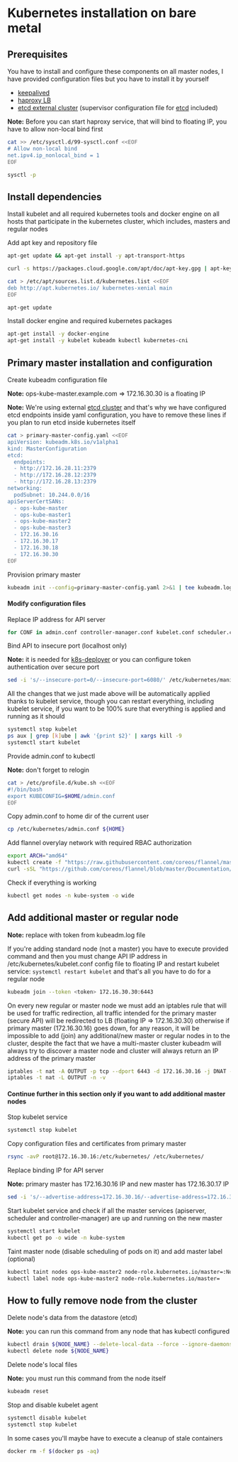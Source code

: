 Kubernetes installation on bare metal
===


Prerequisites
---

You have to install and configure these components on all master nodes, I have provided configuration files but you have to install it by yourself

- [keepalived](./keepalived/keepalived.conf)
- [haproxy LB](./haproxy/haproxy.cfg)
- [etcd external cluster](https://coreos.com/etcd/docs/latest/v2/clustering.html) (supervisor configuration file for [etcd](./etcd/etcd.conf) included)

**Note:** Before you can start haproxy service, that will bind to floating IP, you have to allow non-local bind first
```bash
cat >> /etc/sysctl.d/99-sysctl.conf <<EOF
# Allow non-local bind
net.ipv4.ip_nonlocal_bind = 1
EOF

sysctl -p
```


Install dependencies
---

Install kubelet and all required kubernetes tools and docker engine on all hosts that participate in the kubernetes cluster,
which includes, masters and regular nodes

Add apt key and repository file
```bash
apt-get update && apt-get install -y apt-transport-https

curl -s https://packages.cloud.google.com/apt/doc/apt-key.gpg | apt-key add -

cat > /etc/apt/sources.list.d/kubernetes.list <<EOF
deb http://apt.kubernetes.io/ kubernetes-xenial main
EOF

apt-get update
```

Install docker engine and required kubernetes packages
```bash
apt-get install -y docker-engine
apt-get install -y kubelet kubeadm kubectl kubernetes-cni
```


Primary master installation and configuration
---

Create kubeadm configuration file

**Note:** ops-kube-master.example.com => 172.16.30.30 is a floating IP

**Note:** We're using external [etcd cluster](https://coreos.com/etcd/docs/latest/v2/clustering.html) and that's why we have configured etcd endpoints inside yaml configuration, you have to remove these lines if you plan to run etcd inside kubernetes itself
```bash
cat > primary-master-config.yaml <<EOF
apiVersion: kubeadm.k8s.io/v1alpha1
kind: MasterConfiguration
etcd:
  endpoints:
  - http://172.16.28.11:2379
  - http://172.16.28.12:2379
  - http://172.16.28.13:2379
networking:
  podSubnet: 10.244.0.0/16
apiServerCertSANs:
  - ops-kube-master
  - ops-kube-master1
  - ops-kube-master2
  - ops-kube-master3
  - 172.16.30.16
  - 172.16.30.17
  - 172.16.30.18
  - 172.16.30.30
EOF
```

Provision primary master
```bash
kubeadm init --config=primary-master-config.yaml 2>&1 | tee kubeadm.log
```

#### Modify configuration files

Replace IP address for API server
```bash
for CONF in admin.conf controller-manager.conf kubelet.conf scheduler.conf; do sed -i 's/172.16.30.16:6443/172.16.30.30:6443/' /etc/kubernetes/${CONF}; done
```

Bind API to insecure port (localhost only)

**Note:** it is needed for [k8s-deployer](../README.md) or you can configure token authentication over secure port
```bash
sed -i 's/--insecure-port=0/--insecure-port=6080/' /etc/kubernetes/manifests/kube-apiserver.yaml
```

All the changes that we just made above will be automatically applied thanks to kubelet service,
though you can restart everything, including kubelet service, if you want to be 100% sure that everything is applied and running as it should

```bash
systemctl stop kubelet
ps aux | grep [k]ube | awk '{print $2}' | xargs kill -9
systemctl start kubelet
```

Provide admin.conf to kubectl

**Note:** don't forget to relogin
```bash
cat > /etc/profile.d/kube.sh <<EOF
#!/bin/bash
export KUBECONFIG=$HOME/admin.conf
EOF
```

Copy admin.conf to home dir of the current user
```bash
cp /etc/kubernetes/admin.conf ${HOME}
```

Add flannel overylay network with required RBAC authorization
```bash
export ARCH="amd64"
kubectl create -f "https://raw.githubusercontent.com/coreos/flannel/master/Documentation/kube-flannel-rbac.yml"
curl -sSL "https://github.com/coreos/flannel/blob/master/Documentation/kube-flannel.yml?raw=true" | sed "s/amd64/${ARCH}/g" | kubectl create -f -
```

Check if everything is working
```bash
kubectl get nodes -n kube-system -o wide
```


Add additional master or regular node
---

**Note:** replace <token> with token from kubeadm.log file

If you're adding standard node (not a master) you have to execute provided command and
then you must change API IP address in /etc/kubernetes/kubelet.conf config file to floating IP and restart kubelet service: `systemctl restart kubelet` and that's all you have to do for a regular node
```bash
kubeadm join --token <token> 172.16.30.30:6443
```

On every new regular or master node we must add an iptables rule that will be used for traffic redirection, all traffic intended for the primary master (secure API) will be redirected to LB (floating IP => 172.16.30.30) otherwise if primary master (172.16.30.16) goes down, for any reason, it will be impossible to add (join) any additional/new master or regular nodes in to the cluster, despite the fact that we have a multi-master cluster kubeadm will always try to discover a master node and cluster will always return an IP address of the primary master
```bash
iptables -t nat -A OUTPUT -p tcp --dport 6443 -d 172.16.30.16 -j DNAT --to-destination 172.16.30.30
iptables -t nat -L OUTPUT -n -v
```

#### Continue further in this section only if you want to add additional master nodes

Stop kubelet service
```bash
systemctl stop kubelet
```

Copy configuration files and certificates from primary master
```bash
rsync -avP root@172.16.30.16:/etc/kubernetes/ /etc/kubernetes/
```

Replace binding IP for API server

**Note:** primary master has 172.16.30.16 IP and new master has 172.16.30.17 IP
```bash
sed -i 's/--advertise-address=172.16.30.16/--advertise-address=172.16.30.17/' /etc/kubernetes/manifests/kube-apiserver.yaml
```

Start kubelet service and check if all the master services (apiserver, scheduler and controller-manager) are up and running on the new master
```bash
systemctl start kubelet
kubectl get po -o wide -n kube-system
```

Taint master node (disable scheduling of pods on it) and add master label (optional)
```bash
kubectl taint nodes ops-kube-master2 node-role.kubernetes.io/master=:NoSchedule
kubectl label node ops-kube-master2 node-role.kubernetes.io/master=
```


How to fully remove node from the cluster
---

Delete node's data from the datastore (etcd)

**Note:** you can run this command from any node that has kubectl configured
```bash
kubectl drain ${NODE_NAME} --delete-local-data --force --ignore-daemonsets
kubectl delete node ${NODE_NAME}
```

Delete node's local files

**Note:** you must run this command from the node itself
```bash
kubeadm reset
```

Stop and disable kubelet agent
```bash
systemctl disable kubelet
systemctl stop kubelet
```

In some cases you'll maybe have to execute a cleanup of stale containers
```bash
docker rm -f $(docker ps -aq)
```
